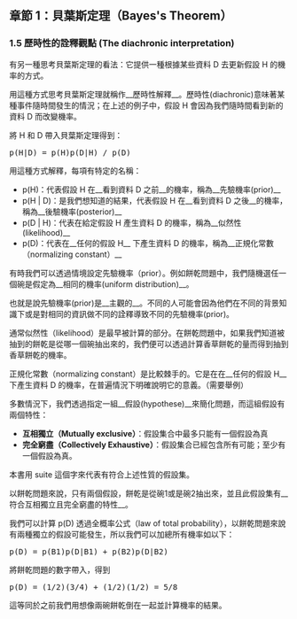 ## 章節 1：貝葉斯定理（Bayes's Theorem）

### 1.5 歷時性的詮釋觀點 (The diachronic interpretation)

有另一種思考貝葉斯定理的看法：它提供一種根據某些資料 D 去更新假設 H 的機率的方式。

用這種方式思考貝葉斯定理就稱作__歷時性解釋__。歷時性(diachronic)意味著某種事件隨時間發生的情況；在上述的例子中，假設 H 會因為我們隨時間看到新的資料 D 而改變機率。

將 H 和 D 帶入貝葉斯定理得到：

<pre>
p(H|D) = p(H)p(D|H) / p(D)
</pre>

用這種方式解釋，每項有特定的名稱：

* p(H)：代表假設 H 在__看到資料 D 之前__的機率，稱為__先驗機率(prior)__
*  p(H | D)：是我們想知道的結果，代表假設 H 在__看到資料 D 之後__的機率，稱為__後驗機率(posterior)__
*  p(D | H)：代表在給定假設 H 產生資料 D 的機率，稱為__似然性(likelihood)__
*  p(D)：代表在__任何的假設 H__ 下產生資料 D 的機率，稱為__正規化常數（normalizing constant）__

有時我們可以透過情境設定先驗機率（prior）。例如餅乾問題中，我們隨機選任一個碗是假定為__相同的機率(uniform distribution)__。

也就是說先驗機率(prior)是__主觀的__。不同的人可能會因為他們在不同的背景知識下或是對相同的資訊做不同的詮釋導致不同的先驗機率(prior)。

通常似然性（likelihood）是最早被計算的部分。在餅乾問題中，如果我們知道被抽到的餅乾是從哪一個碗抽出來的，我們便可以透過計算香草餅乾的量而得到抽到香草餅乾的機率。

正規化常數（normalizing constant）是比較棘手的。它是在在__任何的假設 H__ 下產生資料 D 的機率，在普遍情況下明確說明它的意義。（需要舉例）

多數情況下，我們透過指定一組__假設(hypothese)__來簡化問題，而這組假設有兩個特性：

* __互相獨立（Mutually exclusive）__：假設集合中最多只能有一個假設為真
* __完全窮盡（Collectively Exhaustive）__：假設集合已經包含所有可能；至少有一個假設為真。

本書用 suite 這個字來代表有符合上述性質的假設集。

以餅乾問題來說，只有兩個假設，餅乾是從碗1或是碗2抽出來，並且此假設集有__符合互相獨立且完全窮盡的特性__。

我們可以計算 p(D) 透過全概率公式（law of total probability），以餅乾問題來說有兩種獨立的假設可能發生，所以我們可以加總所有機率如以下：

<pre>
p(D) = p(B1)p(D|B1) + p(B2)p(D|B2)
</pre>

將餅乾問題的數字帶入，得到

<pre>
p(D) = (1/2)(3/4) + (1/2)(1/2) = 5/8
</pre>

這等同於之前我們用想像兩碗餅乾倒在一起並計算機率的結果。